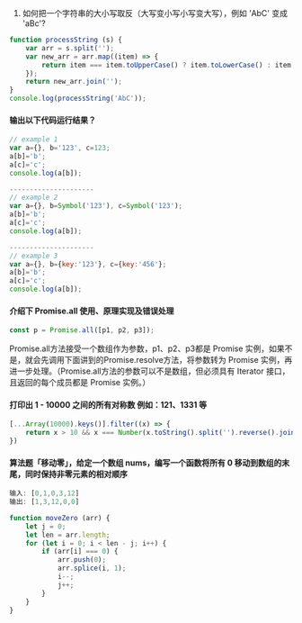 1. 如何把一个字符串的大小写取反（大写变小写小写变大写），例如 ’AbC' 变成 'aBc'?
```javascript
function processString (s) {
    var arr = s.split('');
    var new_arr = arr.map((item) => {
        return item === item.toUpperCase() ? item.toLowerCase() : item.toUpperCase();
    });
    return new_arr.join('');
}
console.log(processString('AbC'));
```
#### 输出以下代码运行结果？
```javascript
// example 1
var a={}, b='123', c=123;
a[b]='b';
a[c]='c';
console.log(a[b]);

---------------------
// example 2
var a={}, b=Symbol('123'), c=Symbol('123');
a[b]='b';
a[c]='c';
console.log(a[b]);

---------------------
// example 3
var a={}, b={key:'123'}, c={key:'456'};
a[b]='b';
a[c]='c';
console.log(a[b]);
```
#### 介绍下 Promise.all 使用、原理实现及错误处理
```javascript
const p = Promise.all([p1, p2, p3]);
```
Promise.all方法接受一个数组作为参数，p1、p2、p3都是 Promise 实例，如果不是，就会先调用下面讲到的Promise.resolve方法，将参数转为 Promise 实例，再进一步处理。（Promise.all方法的参数可以不是数组，但必须具有 Iterator 接口，且返回的每个成员都是 Promise 实例。）

#### 打印出 1 - 10000 之间的所有对称数 例如：121、1331 等
```javascript
[...Array(10000).keys()].filter((x) => {
    return x > 10 && x === Number(x.toString().split('').reverse().join(''))
})
```
#### 算法题「移动零」，给定一个数组 nums，编写一个函数将所有 0 移动到数组的末尾，同时保持非零元素的相对顺序
```javascript
输入: [0,1,0,3,12]
输出: [1,3,12,0,0]
```
```javascript
function moveZero (arr) {
    let j = 0;
    let len = arr.length;
    for (let i = 0; i < len - j; i++) {
        if (arr[i] === 0) {
            arr.push(0);
            arr.splice(i, 1);
            i--;
            j++;
        }
    }
}
```




